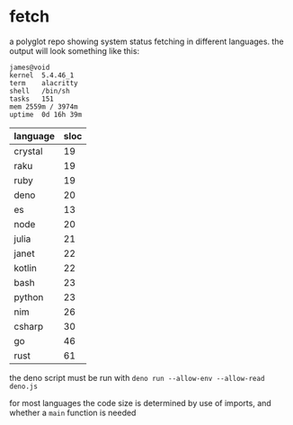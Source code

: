 # fetch
a polyglot repo showing system status fetching in different languages. the output will look something like this:

```
james@void
kernel	5.4.46_1
term	alacritty
shell	/bin/sh
tasks	151
mem	2559m / 3974m
uptime	0d 16h 39m
```

| language | sloc |
| - | - |
| crystal | 19 |
| raku | 19 |
| ruby | 19 |
| deno | 20 |
| es | 13 |
| node | 20 |
| julia | 21 |
| janet | 22 |
| kotlin | 22 |
| bash | 23 |
| python | 23 |
| nim | 26 |
| csharp | 30 |
| go | 46 |
| rust | 61 |

the deno script must be run with `deno run --allow-env --allow-read deno.js`

for most languages the code size is determined by use of imports, and whether a `main` function is needed
